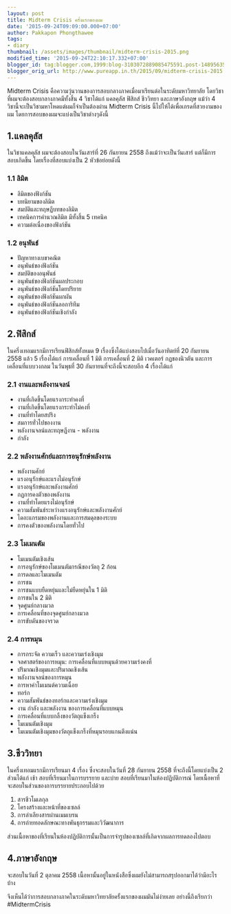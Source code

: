 ```yaml
---
layout: post
title: Midterm Crisis ครั้งแรกของผม
date: '2015-09-24T09:09:00.000+07:00'
author: Pakkapon Phongthawee
tags:
- diary
thumbnail: /assets/images/thumbnail/midterm-crisis-2015.png
modified_time: '2015-09-24T22:10:17.332+07:00'
blogger_id: tag:blogger.com,1999:blog-3103072889085475591.post-148956355929961315
blogger_orig_url: http://www.pureapp.in.th/2015/09/midterm-crisis-2015.html
---
```


Midterm Crisis คือความวุ่นวานของการสอบกลางภาคเมื่อมาเรียนต่อในระดับมหาวิทยาลัย โดยวิชาที่ผมจะต้องสอบกลางภาคมีทั้งสิ้น 4 วิชาได้แก่ แคลคุลัส ฟิสิกส์  ชีววิทยา และภาษาอังกฤษ แม้ว่า  4 วิชานี้จะเป็นวิชามหาโหดแต่ผมก็จำเป็นต้องผ่าน Midterm Crisis นี้ไปให้ได้เพื่อเกรดที่สวยงามของผม
โดยการสอบของผมจะแบ่งเป็นวิชาต่างๆดังนี้

## 1.แคลคุลัส

ในวิชาแคลคุลัส ผมจะต้องสอบในวันเสาร์ที่ 26 กันยายน 2558 ถึงแม้ว่าจะเป็นวันเสาร์ แต่ก็มีการสอบเกิดขึ้น โดยเรื่องที่สอบแบ่งเป็น 2 หัวข้อย่อยดังนี้

### 1.1 ลิมิต

- ลิมิตของฟังก์ชัน
- บทนิยามของลิมิต
- สมบัติและทฤษฏีบทของลิมิต
- เทคนิคการคำนวณลิมิต มีทั้งสิ้น 5 เทคนิค
- ความต่อเนื่องของฟังก์ชัน

### 1.2 อนุพันธ์

- ปัญหาทางเบขาคณิต
- อนุพันธ์ของฟังก์ชัน
- สมบัติของอนุพันธ์
- อนุพันธ์ของฟังก์ชันผลประกอบ
- อนุพันธ์ของฟังก์ชันโดยปริยาย
- อนุพันธ์ของฟังก์ชันผกผัน
- อนุพันธ์ของฟังก์ชันลอการิทึม
- อนุพันธ์ของฟังก์ชันเชิงกำลัง

## 2.ฟิสิกส์

ในครึ่งเทอมแรกมีการเรียนฟิสิกส์ทั้งหมด 9 เรื่องซึ่งได้แบ่งสอบไปเมื่อวันอาทิตย์ที่ 20 กันยายน 2558 แล้ว 5 เรื่องได้แก่ การเคลื่อนที่ 1 มิติ การเคลื่อนที่ 2 มิติ เวคเตอร์ กฏของนิวตัน และการเคลื่อนที่แบบวงกลม ในวันพุธที่ 30 กันยายนที่จะถึงนี้จะสอบอีก 4 เรื่องได้แก่

### 2.1 งานและพลังงานจลน์

- งานที่เกิดขึ้นโดยแรงกระทำคงที่
- งานที่เกิดขึ้นโดยแรงกระทำไม่คงที่
- งานที่ทำโดยสปริง
- สมการทั่วไปของงาน
- พลังงานจลน์และทฤษฏีงาน - พลังงาน
- กำลัง

### 2.2 พลังงานศักย์และการอนุรักษ์พลังงาน

- พลังงานศักย์
- แรงอนุรักษ์และแรงไม่อนุรักษ์
- แรงอนุรักษ์และพลังงานศักย์
- กฏการคงตัวของพลังงาน
- งานที่ทำโดยแรงไม่อนุรักษ์
- ความสัมพันธ์ระหว่างแรงอนุรักษ์และพลังงานศักย์
- ไดอะแกรมของพลังงานและการสมดุลของระบบ
- การคงตัวของพลังงานโดยทั่วไป

### 2.3 โมเมนตัม

- โมเมนตัมเชิงเส้น
- การอนุรักษ์ของโมเมนตัมกรณีของวัตถุ 2 ก้อน
- การดลและโมเมนตัม
- การชน
- การชนแบบยืดหยุ่นและไม่ยืดหยุ่นใน  1 มิติ
- การชนใน 2 มิติ
- จุดศูนย์กลางมวล
- การเคลื่อนที่ของจุดศูนย์กลางมวล
- การขับดันของจรวด

### 2.4 การหมุน

- การกระจัด ความเร็ว และความเร่งเชิงมุม
- จลศาสตร์ของการหมุน: การเคลื่อนที่แบบหมุนด้วยความเร่งคงที่
- ปริมาณเชิงมุมและปริมาณเชิงเส้น
- พลังงานจลน์ของการหมุน
- การหาค่าโมเมนต์ความเฉื่อย
- ทอร์ก
- ความสัมพันธ์ของทอร์กและความเร่งเชิงมุม
- งาน กำลัง และพลังงาน ของการเคลื่อนที่แบบหมุน
- การเคลื่อนที่แบบกลิ้งของวัตถุแข็งเกร็ง
- โมเมนตัมเชิงมุม
- โมเมนตัมเชิงมุมของวัตถุแข็งเกร็งที่หมุนรอบแกนตึงแน่น

## 3.ชีววิทยา

ในครึ่งเทอมแรกมีการเรียนมา 4 เรื่อง ซึ่งจะสอบในวันที่ 28 กันยายน 2558 ที่จะถึงนี้โดยแบ่งเป็น 2 ส่วนได้แก่ เช้า สอบที่เรียนมาในการบรรยาย และบ่าย สอบที่เรียนมาในห้องปฏิบัติการณ์
โดยเนื้อหาที่จะสอบในส่วนของการบรรยายประกอบไปด้วย

1. สารชีวโมเลกุล
2. โครงสร้างและหน้าที่ของเซลล์
3. การลำเลียงสารผ่านเมมเบรน
4. การถ่ายทอดลักษณะทางพันธุกรรมและวิวัฒนาการ

ส่วนเนื้อหาของที่เรียนในห้องปฏิบัติการนั้นเป็นการจำรูปของเซลล์ที่เกิดจากผลการทดลองไปตอบ

## 4.ภาษาอังกฤษ

จะสอบในวันที่ 2 ตุลาคม 2558 เนื้อหานั้นอยู่ในหนังสือซึ่งผมยังไม่สามารถสรุปออกมาได้ว่ามีอะไรบ้าง

จึงเห็นได้ว่าการสอบกลางภาคในระดับมหาวิทยาลัยครั้งแรกของผมมันไม่ง่ายเลย อย่างนี้ถึงเรียกว่า #MidtermCrisis
